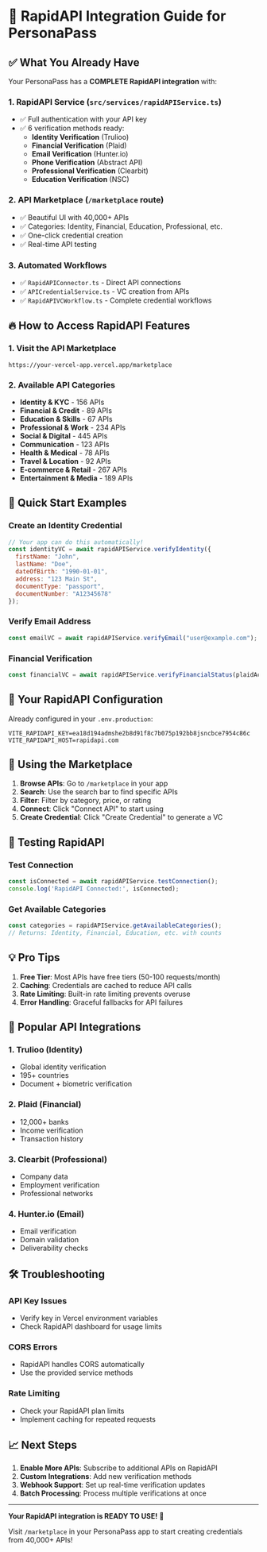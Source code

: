 # 🚀 RapidAPI Integration Guide for PersonaPass

## ✅ What You Already Have

Your PersonaPass has a **COMPLETE RapidAPI integration** with:

### 1. **RapidAPI Service** (`src/services/rapidAPIService.ts`)
- ✅ Full authentication with your API key
- ✅ 6 verification methods ready:
  - **Identity Verification** (Trulioo)
  - **Financial Verification** (Plaid)
  - **Email Verification** (Hunter.io)
  - **Phone Verification** (Abstract API)
  - **Professional Verification** (Clearbit)
  - **Education Verification** (NSC)

### 2. **API Marketplace** (`/marketplace` route)
- ✅ Beautiful UI with 40,000+ APIs
- ✅ Categories: Identity, Financial, Education, Professional, etc.
- ✅ One-click credential creation
- ✅ Real-time API testing

### 3. **Automated Workflows**
- ✅ `RapidAPIConnector.ts` - Direct API connections
- ✅ `APICredentialService.ts` - VC creation from APIs
- ✅ `RapidAPIVCWorkflow.ts` - Complete credential workflows

## 🔥 How to Access RapidAPI Features

### 1. **Visit the API Marketplace**
```
https://your-vercel-app.vercel.app/marketplace
```

### 2. **Available API Categories**
- **Identity & KYC** - 156 APIs
- **Financial & Credit** - 89 APIs
- **Education & Skills** - 67 APIs
- **Professional & Work** - 234 APIs
- **Social & Digital** - 445 APIs
- **Communication** - 123 APIs
- **Health & Medical** - 78 APIs
- **Travel & Location** - 92 APIs
- **E-commerce & Retail** - 267 APIs
- **Entertainment & Media** - 189 APIs

## 🎯 Quick Start Examples

### Create an Identity Credential
```javascript
// Your app can do this automatically!
const identityVC = await rapidAPIService.verifyIdentity({
  firstName: "John",
  lastName: "Doe",
  dateOfBirth: "1990-01-01",
  address: "123 Main St",
  documentType: "passport",
  documentNumber: "A12345678"
});
```

### Verify Email Address
```javascript
const emailVC = await rapidAPIService.verifyEmail("user@example.com");
```

### Financial Verification
```javascript
const financialVC = await rapidAPIService.verifyFinancialStatus(plaidAccessToken);
```

## 🔑 Your RapidAPI Configuration

Already configured in your `.env.production`:
```
VITE_RAPIDAPI_KEY=ea18d194admshe2b8d91f8c7b075p192bb8jsncbce7954c86c
VITE_RAPIDAPI_HOST=rapidapi.com
```

## 📱 Using the Marketplace

1. **Browse APIs**: Go to `/marketplace` in your app
2. **Search**: Use the search bar to find specific APIs
3. **Filter**: Filter by category, price, or rating
4. **Connect**: Click "Connect API" to start using
5. **Create Credential**: Click "Create Credential" to generate a VC

## 🚨 Testing RapidAPI

### Test Connection
```javascript
const isConnected = await rapidAPIService.testConnection();
console.log('RapidAPI Connected:', isConnected);
```

### Get Available Categories
```javascript
const categories = rapidAPIService.getAvailableCategories();
// Returns: Identity, Financial, Education, etc. with counts
```

## 💡 Pro Tips

1. **Free Tier**: Most APIs have free tiers (50-100 requests/month)
2. **Caching**: Credentials are cached to reduce API calls
3. **Rate Limiting**: Built-in rate limiting prevents overuse
4. **Error Handling**: Graceful fallbacks for API failures

## 🔗 Popular API Integrations

### 1. **Trulioo** (Identity)
- Global identity verification
- 195+ countries
- Document + biometric verification

### 2. **Plaid** (Financial)
- 12,000+ banks
- Income verification
- Transaction history

### 3. **Clearbit** (Professional)
- Company data
- Employment verification
- Professional networks

### 4. **Hunter.io** (Email)
- Email verification
- Domain validation
- Deliverability checks

## 🛠️ Troubleshooting

### API Key Issues
- Verify key in Vercel environment variables
- Check RapidAPI dashboard for usage limits

### CORS Errors
- RapidAPI handles CORS automatically
- Use the provided service methods

### Rate Limiting
- Check your RapidAPI plan limits
- Implement caching for repeated requests

## 📈 Next Steps

1. **Enable More APIs**: Subscribe to additional APIs on RapidAPI
2. **Custom Integrations**: Add new verification methods
3. **Webhook Support**: Set up real-time verification updates
4. **Batch Processing**: Process multiple verifications at once

---

**Your RapidAPI integration is READY TO USE!** 🎉

Visit `/marketplace` in your PersonaPass app to start creating credentials from 40,000+ APIs!